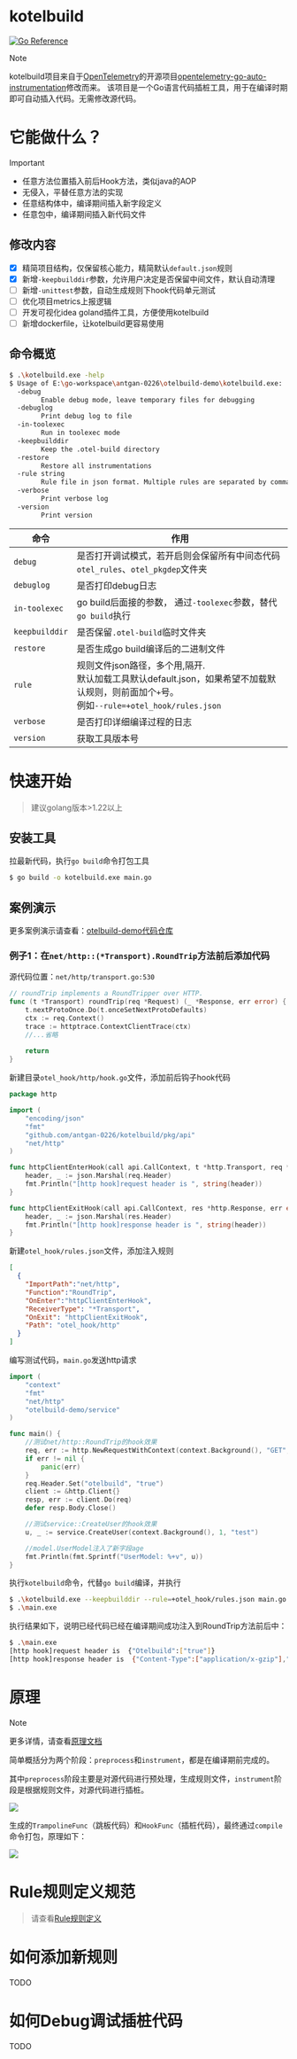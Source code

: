# kotelbuild
[![Go Reference](https://pkg.go.dev/badge/go.opentelemetry.io/contrib/instrumentation.svg)](https://pkg.go.dev/github.com/alibaba/opentelemetry-go-auto-instrumentation#section-readme)

> [!NOTE]
> kotelbuild项目来自于[OpenTelemetry](https://opentelemetry.io/)的开源项目[opentelemetry-go-auto-instrumentation](https://github.com/alibaba/opentelemetry-go-auto-instrumentation)修改而来。
> 该项目是一个Go语言代码插桩工具，用于在编译时期即可自动插入代码。无需修改源代码。

# 它能做什么？
> [!IMPORTANT]
> - 任意方法位置插入前后Hook方法，类似java的AOP
> - 无侵入，平替任意方法的实现
> - 任意结构体中，编译期间插入新字段定义
> - 任意包中，编译期间插入新代码文件

## 修改内容
- [x] 精简项目结构，仅保留核心能力，精简默认`default.json`规则
- [x] 新增`-keepbuilddir`参数，允许用户决定是否保留中间文件，默认自动清理
- [ ] 新增`-unittest`参数，自动生成规则下hook代码单元测试
- [ ] 优化项目metrics上报逻辑
- [ ] 开发可视化idea goland插件工具，方便使用kotelbuild
- [ ] 新增dockerfile，让kotelbuild更容易使用

## 命令概览

```bash
$ .\kotelbuild.exe -help
$ Usage of E:\go-workspace\antgan-0226\otelbuild-demo\kotelbuild.exe:
  -debug
        Enable debug mode, leave temporary files for debugging
  -debuglog
        Print debug log to file
  -in-toolexec
        Run in toolexec mode
  -keepbuilddir
        Keep the .otel-build directory
  -restore
        Restore all instrumentations
  -rule string
        Rule file in json format. Multiple rules are separated by comma
  -verbose
        Print verbose log
  -version
        Print version

```

| 命令      | 作用                                                                                                 |
|---------|----------------------------------------------------------------------------------------------------|
| `debug` | 是否打开调试模式，若开启则会保留所有中间态代码`otel_rules`、`otel_pkgdep`文件夹                                               |
| `debuglog` | 是否打印debug日志                                                                                        |
| `in-toolexec` | go build后面接的参数， 通过`-toolexec`参数，替代`go build`执行                                                     |
| `keepbuilddir` | 是否保留`.otel-build`临时文件夹                                                                             |
| `restore` | 是否生成go build编译后的二进制文件                                                                              |
| `rule`  | 规则文件json路径，多个用,隔开.<br/>默认加载工具默认default.json，如果希望不加载默认规则，则前面加个`+`号。<br/>例如`--rule=+otel_hook/rules.json` |
| `verbose` | 是否打印详细编译过程的日志                                                                                      |
| `version` | 获取工具版本号                                                                                            |


# 快速开始

> 建议golang版本>1.22以上

## 安装工具

拉最新代码，执行`go build`命令打包工具

```bash
$ go build -o kotelbuild.exe main.go
```

## 案例演示

更多案例演示请查看：[otelbuild-demo代码仓库](https://github.com/antgan-0226/otelbuild-demo)

### 例子1：在`net/http::(*Transport).RoundTrip`方法前后添加代码

源代码位置：`net/http/transport.go:530`

```go
// roundTrip implements a RoundTripper over HTTP.
func (t *Transport) roundTrip(req *Request) (_ *Response, err error) {
    t.nextProtoOnce.Do(t.onceSetNextProtoDefaults)
    ctx := req.Context()
    trace := httptrace.ContextClientTrace(ctx)
	//...省略
	
	return
}
```

新建目录`otel_hook/http/hook.go`文件，添加前后钩子hook代码
```go
package http

import (
	"encoding/json"
	"fmt"
	"github.com/antgan-0226/kotelbuild/pkg/api"
	"net/http"
)

func httpClientEnterHook(call api.CallContext, t *http.Transport, req *http.Request) {
	header, _ := json.Marshal(req.Header)
	fmt.Println("[http hook]request header is ", string(header))
}

func httpClientExitHook(call api.CallContext, res *http.Response, err error) {
	header, _ := json.Marshal(res.Header)
	fmt.Println("[http hook]response header is ", string(header))
}

```

新建`otel_hook/rules.json`文件，添加注入规则
```json
[
  {
    "ImportPath":"net/http",
    "Function":"RoundTrip",
    "OnEnter":"httpClientEnterHook",
    "ReceiverType": "*Transport",
    "OnExit": "httpClientExitHook",
    "Path": "otel_hook/http"
  }
]
```

编写测试代码，`main.go`发送http请求
```go
import (
	"context"
	"fmt"
	"net/http"
	"otelbuild-demo/service"
)

func main() {
	//测试net/http::RoundTrip的hook效果
	req, err := http.NewRequestWithContext(context.Background(), "GET", "http://www.baidu.com", nil)
	if err != nil {
		panic(err)
	}
	req.Header.Set("otelbuild", "true")
	client := &http.Client{}
	resp, err := client.Do(req)
	defer resp.Body.Close()

	//测试service::CreateUser的hook效果
	u, _ := service.CreateUser(context.Background(), 1, "test")

	//model.UserModel注入了新字段age
	fmt.Println(fmt.Sprintf("UserModel: %+v", u))
}
```

执行`kotelbuild`命令，代替`go build`编译，并执行
```bash
$ .\kotelbuild.exe --keepbuilddir --rule=+otel_hook/rules.json main.go
$ .\main.exe
```

执行结果如下，说明已经代码已经在编译期间成功注入到RoundTrip方法前后中：
```bash
$ .\main.exe
[http hook]request header is  {"Otelbuild":["true"]}
[http hook]response header is  {"Content-Type":["application/x-gzip"],"Date":["Fri, 22 Nov 2024 03:46:22 GMT"],"Server":["bfe"]}
```

# 原理

> [!NOTE] 
> 更多详情，请查看[原理文档](./docs/how-it-works.md)

简单概括分为两个阶段：`preprocess`和`instrument`，都是在编译期前完成的。

其中`preprocess`阶段主要是对源代码进行预处理，生成规则文件，`instrument`阶段是根据规则文件，对源代码进行插桩。

![](./docs/workflow.png)

生成的`TrampolineFunc`（跳板代码）和`HookFunc`（插桩代码），最终通过`compile`命令打包，原理如下：

![](./docs/tjump.png)

# Rule规则定义规范

> 请查看[Rule规则定义](./docs/rule_def.md)

# 如何添加新规则

TODO 

# 如何Debug调试插桩代码

TODO 